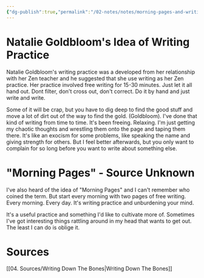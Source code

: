 ```yaml
---
{"dg-publish":true,"permalink":"/02-notes/notes/morning-pages-and-writing-practice/","tags":["Note"],"created":"2023-12-08T11:27:51.000-04:00","updated":"2024-07-02T11:25:11.572-03:00"}
---
```


# Natalie Goldbloom's Idea of Writing Practice

Natalie Goldbloom's writing practice was a developed from her relationship with her Zen teacher and he suggested that she use writing as her Zen practice. Her practice involved free writing for 15-30 minutes. Just let it all hand out. Dont filter, don't cross  out, don't correct. Do it by hand and just write and write. 

Some of it will be crap, but you have to dig deep to find the good stuff and move a lot of dirt out of the way to find the gold. (Goldbloom). I've done that kind of writing from time to time. It's been freeing.  Relaxing. I'm just getting my chaotic thoughts and wrestling them onto the page and taping them there. It's like an exocism for some problems, like speaking the name and giving strength for others. But I feel better afterwards, but you only want to complain for so long before you want to write about something else. 

# "Morning Pages" - Source Unknown
I've also heard of the idea of "Morning Pages" and I can't remember who coined the term. But start every morning with two pages of free writing. Every morning. Every day. It's writing practice and unburdening your mind. 

It's a useful practice and something I'd like to cultivate more of. Sometimes I've got interesting things rattling around in my head that wants to get out. The least I can do is oblige it. 


# Sources
[[04. Sources/Writing Down The Bones\|Writing Down The Bones]]